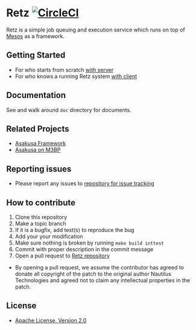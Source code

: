 # Retz [![CircleCI](https://circleci.com/gh/retz/retz.svg?style=svg)](https://circleci.com/gh/retz/retz)

Retz is a simple job queuing and execution service which runs on top
of [Mesos](https://mesos.apache.org) as a framework.

## Getting Started

* For who starts from scratch [with server](https://github.com/retz/retz/blob/master/doc/getting-started-server.rst)
* For who knows a running Retz system [with client](https://github.com/retz/retz/blob/master/doc/getting-started-client.rst)

## Documentation

See and walk around `doc` directory for documents.

## Related Projects

* [Asakusa Framework](https://github.com/asakusafw/asakusafw)
* [Asakusa on M3BP](https://github.com/asakusafw/asakusafw-m3bp)

## Reporting issues
* Please report any issues to [repository for issue tracking](https://github.com/retz/retz/issues)

## How to contribute
1. Clone this repository
1. Make a topic branch
1. If it is a bugfix, add test(s) to reproduce the bug
1. Add your your modification
1. Make sure nothing is broken by running `make build inttest`
1. Commit with proper description in the commit message
1. Open a pull request to [Retz repository](https://github.com/retz/retz)

* By opening a pull request, we assume the contributor has agreed to donate
  all copyright of the patch to the original author Nautilus Technologies
  and agreed not to claim any intellectual properties in the patch.

## License
* [Apache License, Version 2.0](http://www.apache.org/licenses/LICENSE-2.0)
